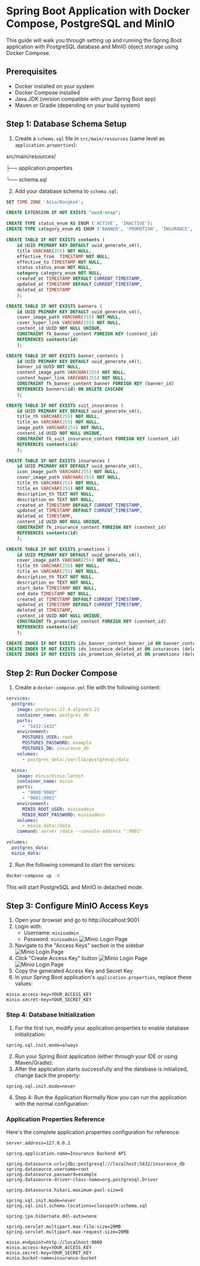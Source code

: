 # Spring Boot Application with Docker Compose, PostgreSQL and MinIO

This guide will walk you through setting up and running the Spring Boot application with PostgreSQL database and MinIO object storage using Docker Compose.

## Prerequisites

- Docker installed on your system
- Docker Compose installed
- Java JDK (version compatible with your Spring Boot app)
- Maven or Gradle (depending on your build system)

## Step 1: Database Schema Setup
1. Create a `schema.sql` file in `src/main/resources` (same level as `application.properties`):

src/main/resources/

├── application.properties

└── schema.sql

2. Add your database schema to `schema.sql`.
```sql
SET TIME ZONE 'Asia/Bangkok';

CREATE EXTENSION IF NOT EXISTS "uuid-ossp";

CREATE TYPE status_enum AS ENUM ('ACTIVE', 'INACTIVE');
CREATE TYPE category_enum AS ENUM ('BANNER', 'PROMOTION', 'INSURANCE', 'SUIT_INSURANCE');

CREATE TABLE IF NOT EXISTS contents (
    id UUID PRIMARY KEY DEFAULT uuid_generate_v4(),
    title VARCHAR(255) NOT NULL,
    effective_from  TIMESTAMP NOT NULL,
    effective_to TIMESTAMP NOT NULL,
    status status_enum NOT NULL,
    category category_enum NOT NULL,
    created_at TIMESTAMP DEFAULT CURRENT_TIMESTAMP,
    updated_at TIMESTAMP DEFAULT CURRENT_TIMESTAMP,
    deleted_at TIMESTAMP
    );

CREATE TABLE IF NOT EXISTS banners (
    id UUID PRIMARY KEY DEFAULT uuid_generate_v4(),
    cover_image_path VARCHAR(255) NOT NULL,
    cover_hyper_link VARCHAR(255) NOT NULL,
    content_id UUID NOT NULL UNIQUE,
    CONSTRAINT fk_banner_content FOREIGN KEY (content_id)
    REFERENCES contents(id)
    );

CREATE TABLE IF NOT EXISTS banner_contents (
    id UUID PRIMARY KEY DEFAULT uuid_generate_v4(),
    banner_id UUID NOT NULL,
    content_image_path VARCHAR(255) NOT NULL,
    content_hyper_link VARCHAR(255) NOT NULL,
    CONSTRAINT fk_banner_content_banner FOREIGN KEY (banner_id)
    REFERENCES banners(id) ON DELETE CASCADE
    );

CREATE TABLE IF NOT EXISTS suit_insurances (
    id UUID PRIMARY KEY DEFAULT uuid_generate_v4(),
    title_th VARCHAR(255) NOT NULL,
    title_en VARCHAR(255) NOT NULL,
    image_path VARCHAR(255) NOT NULL,
    content_id UUID NOT NULL UNIQUE,
    CONSTRAINT fk_suit_insurance_content FOREIGN KEY (content_id)
    REFERENCES contents(id)
    );

CREATE TABLE IF NOT EXISTS insurances (
    id UUID PRIMARY KEY DEFAULT uuid_generate_v4(),
    icon_image_path VARCHAR(255) NOT NULL,
    cover_image_path VARCHAR(255) NOT NULL,
    title_th VARCHAR(255) NOT NULL,
    title_en VARCHAR(255) NOT NULL,
    description_th TEXT NOT NULL,
    description_en TEXT NOT NULL,
    created_at TIMESTAMP DEFAULT CURRENT_TIMESTAMP,
    updated_at TIMESTAMP DEFAULT CURRENT_TIMESTAMP,
    deleted_at TIMESTAMP,
    content_id UUID NOT NULL UNIQUE,
    CONSTRAINT fk_insurance_content FOREIGN KEY (content_id)
    REFERENCES contents(id)
    );

CREATE TABLE IF NOT EXISTS promotions (
    id UUID PRIMARY KEY DEFAULT uuid_generate_v4(),
    cover_image_path VARCHAR(255) NOT NULL,
    title_th VARCHAR(255) NOT NULL,
    title_en VARCHAR(255) NOT NULL,
    description_th TEXT NOT NULL,
    description_en TEXT NOT NULL,
    start_date TIMESTAMP NOT NULL,
    end_date TIMESTAMP NOT NULL,
    created_at TIMESTAMP DEFAULT CURRENT_TIMESTAMP,
    updated_at TIMESTAMP DEFAULT CURRENT_TIMESTAMP,
    deleted_at TIMESTAMP,
    content_id UUID NOT NULL UNIQUE,
    CONSTRAINT fk_promotion_content FOREIGN KEY (content_id)
    REFERENCES contents(id)
    );

CREATE INDEX IF NOT EXISTS idx_banner_content_banner_id ON banner_contents (banner_id);
CREATE INDEX IF NOT EXISTS idx_insurance_deleted_at ON insurances (deleted_at) WHERE deleted_at IS NULL;
CREATE INDEX IF NOT EXISTS idx_promotion_deleted_at ON promotions (deleted_at) WHERE deleted_at IS NULL;
```

## Step 2: Run Docker Compose

1. Create a `docker-compose.yml` file with the following content:

```yaml
services:
  postgres:
    image: postgres:17.4-alpine3.21
    container_name: postgres_db
    ports:
      - "5432:5432"
    environment:
      POSTGRES_USER: root
      POSTGRES_PASSWORD: example
      POSTGRES_DB: insurance_db
    volumes:
      - postgres_data:/var/lib/postgresql/data

  minio:
    image: minio/minio:latest
    container_name: minio
    ports:
      - "9000:9000"
      - "9001:9001"
    environment:
      MINIO_ROOT_USER: minioadmin
      MINIO_ROOT_PASSWORD: minioadmin
    volumes:
      - minio_data:/data
    command: server /data --console-address ":9001"

volumes:
  postgres_data:
  minio_data:
```

2. Run the following command to start the services:
```bash
docker-compose up -d
```
This will start PostgreSQL and MinIO in detached mode.

## Step 3: Configure MinIO Access Keys
1. Open your browser and go to http://localhost:9001
2. Login with:
    - Username: `minioadmin`
    - Password: `minioadmin`
      ![Minio Login Page](https://i.ibb.co/ZpZrkTT7/Capture.png)
3. Navigate to the "Access Keys" section in the sidebar
   ![Minio Login Page](https://i.ibb.co/xSkBw8Sm/Capture2.png)
4. Click "Create Access Key" button
   ![Minio Login Page](https://i.ibb.co/gL3Dr3fj/Capture3.png)
   ![Minio Login Page](https://i.ibb.co/5W3PBqXK/Capture4.png)
5. Copy the generated Access Key and Secret Key
6. In your Spring Boot application's `application.properties`, replace these values:
```properties
minio.access-key=YOUR_ACCESS_KEY
minio.secret-key=YOUR_SECRET_KEY
```

### Step 4: Database Initialization
1. For the first run, modify your application.properties to enable database initialization:
```properties
spring.sql.init.mode=always
```
2. Run your Spring Boot application (either through your IDE or using Maven/Gradle):
3. After the application starts successfully and the database is initialized, change back the property:
```properties
spring.sql.init.mode=never
```
4. Step 4: Run the Application Normally
   Now you can run the application with the normal configuration:

### Application Properties Reference
Here's the complete application.properties configuration for reference:
```properties
server.address=127.0.0.1

spring.application.name=Insurance Backend API

spring.datasource.url=jdbc:postgresql://localhost:5432/insurance_db
spring.datasource.username=root
spring.datasource.password=example
spring.datasource.driver-class-name=org.postgresql.Driver

spring.datasource.hikari.maximum-pool-size=5

spring.sql.init.mode=never
spring.sql.init.schema-locations=classpath:schema.sql

spring.jpa.hibernate.ddl-auto=none

spring.servlet.multipart.max-file-size=20MB
spring.servlet.multipart.max-request-size=20MB

minio.endpoint=http://localhost:9000
minio.access-key=YOUR_ACCESS_KEY
minio.secret-key=YOUR_SECRET_KEY
minio.bucket-name=insurance-bucket
```